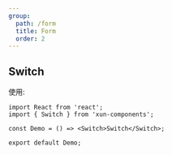 ```yaml
---
group:
  path: /form
  title: Form
  order: 2
---
```


## Switch

使用:

```tsx
import React from 'react';
import { Switch } from 'xun-components';

const Demo = () => <Switch>Switch</Switch>;

export default Demo;
```
